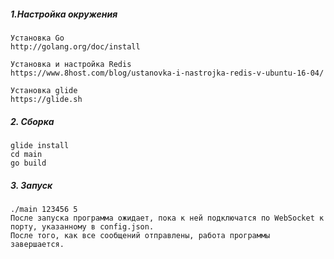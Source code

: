 
##### 1.Настройка окружения
	Установка Go 
	http://golang.org/doc/install
    
	Установка и настройка Redis
	https://www.8host.com/blog/ustanovka-i-nastrojka-redis-v-ubuntu-16-04/
	
	Установка glide
    https://glide.sh
##### 2. Сборка
    glide install
 	cd main
	go build
##### 3. Запуск
	./main 123456 5
    После запуска программа ожидает, пока к ней подключатся по WebSocket к порту, указанному в config.json.
    После того, как все сообщений отправлены, работа программы завершается.